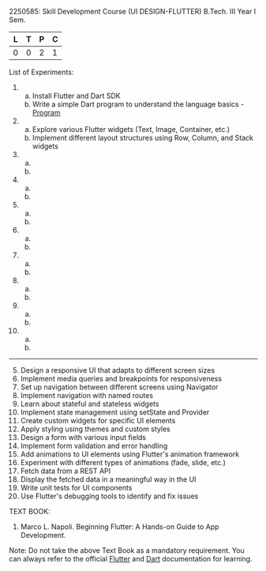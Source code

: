2250585: Skill Development Course (UI DESIGN-FLUTTER)
B.Tech. III Year I Sem.

| L | T | P | C |
|---|---|---|---|
| 0 | 0 | 2 | 1 |

List of Experiments:

<ol>
    <li>
        <ol type="a">
            <li>Install Flutter and Dart SDK</li>
            <li>Write a simple Dart program to understand the language basics - <a href = "/DartIntro.md">Program</a></li>
        </ol>
    </li>
    <li>
        <ol type="a">
            <li>Explore various Flutter widgets (Text, Image, Container, etc.)</li>
            <li>Implement different layout structures using Row, Column, and Stack widgets</li>
        </ol>
    </li>
    <li>
        <ol type="a">
            <li></li>
            <li></li>
        </ol>
    </li>
    <li>
        <ol type="a">
            <li></li>
            <li></li>
        </ol>
    </li>
    <li>
        <ol type="a">
            <li></li>
            <li></li>
        </ol>
    </li>
    <li>
        <ol type="a">
            <li></li>
            <li></li>
        </ol>
    </li>
    <li>
        <ol type="a">
            <li></li>
            <li></li>
        </ol>
    </li>
    <li>
        <ol type="a">
            <li></li>
            <li></li>
        </ol>
    </li>
    <li>
        <ol type="a">
            <li></li>
            <li></li>
        </ol>
    </li>
    <li>
        <ol type="a">
            <li></li>
            <li></li>
        </ol>
    </li>
</ol>

---

5. Design a responsive UI that adapts to different screen sizes
6. Implement media queries and breakpoints for responsiveness
7. Set up navigation between different screens using Navigator
8. Implement navigation with named routes
9. Learn about stateful and stateless widgets
10. Implement state management using setState and Provider
11. Create custom widgets for specific UI elements
12. Apply styling using themes and custom styles
13. Design a form with various input fields
14. Implement form validation and error handling
15. Add animations to UI elements using Flutter's animation framework
16. Experiment with different types of animations (fade, slide, etc.)
17. Fetch data from a REST API
18. Display the fetched data in a meaningful way in the UI
19. Write unit tests for UI components
20. Use Flutter's debugging tools to identify and fix issues

TEXT BOOK:
1. Marco L. Napoli. Beginning Flutter: A Hands-on Guide to App Development.

Note: Do not take the above Text Book as a mandatory requirement. You can always refer to the official [Flutter](https://docs.flutter.dev/get-started/learn-more) and [Dart](https://dart.dev/) documentation for learning.